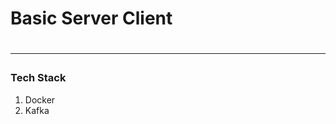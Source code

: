 <h1> Basic Server Client<h1>
<hr/>

<h3> Tech Stack </h3>
<ol>
    <li>Docker</li>
    <li>Kafka</li>
</ol>

